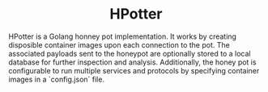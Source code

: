 <div align="center">
    <h1>HPotter</h1>
</div>
HPotter is a Golang honney pot implementation. It works by creating disposible container images upon each connection to the pot. The associated payloads sent to the honeypot are optionally stored to a local database for further inspection and analysis. Additionally, the honey pot is configurable to run multiple services and protocols by specifying container images in a `config.json` file.
